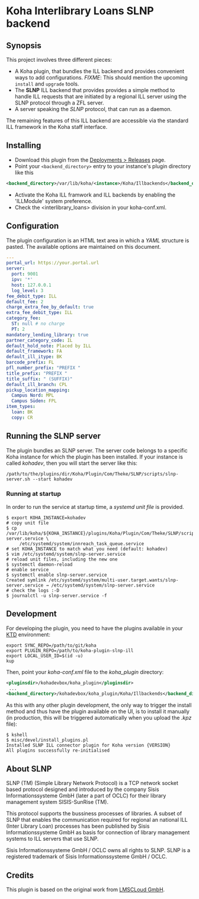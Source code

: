 # Koha Interlibrary Loans SLNP backend

## Synopsis

This project involves three different pieces:

* A Koha plugin, that bundles the ILL backend and provides convenient ways to add configurations.
  _FIXME_: This should mention the upcoming `install` and `upgrade` tools.
* The **SLNP** ILL backend that provides provides a simple method to handle ILL requests that
  are initiated by a regional ILL server using the SLNP protocol through a ZFL server.
* A server speaking the _SLNP_ protocol, that can run as a daemon.

The remaining features of this ILL backend are accessible via the standard ILL framework in the Koha staff interface.

## Installing

* Download this plugin from the [Deployments > Releases](https://gitlab.com/thekesolutions/plugins/slnp/koha-plugin-slnp-ill/-/releases) page.
* Point your `<backend_directory>` entry to your instance's plugin directory like this

```xml
<backend_directory>/var/lib/koha/<instance>/Koha/Illbackends</backend_directory>
```

* Activate the Koha ILL framwork and ILL backends by enabling the 'ILLModule' system preference.
* Check the <interlibrary_loans> division in your koha-conf.xml.

## Configuration

The plugin configuration is an HTML text area in which a _YAML_ structure is pasted. The available options
are maintained on this document.

```yaml
---
portal_url: https://your.portal.url
server:
  port: 9001
  ipv: '*'
  host: 127.0.0.1
  log_level: 3
fee_debit_type: ILL
default_fee: 2
charge_extra_fee_by_default: true
extra_fee_debit_type: ILL
category_fee:
  ST: null # no charge
  PT: 2
mandatory_lending_library: true
partner_category_code: IL
default_hold_note: Placed by ILL
default_framework: FA
default_ill_itype: BK
barcode_prefix: FL
pfl_number_prefix: "PREFIX "
title_prefix: "PREFIX "
title_suffix: " (SUFFIX)"
default_ill_branch: CPL
pickup_location_mapping:
  Campus Nord: MPL
  Campus Süden: FPL
item_types:
  loan: BK
  copy: CR
```

## Running the SLNP server

The plugin bundles an SLNP server. The server code belongs to a specific Koha instance for which the plugin has been installed. If your instance is called _kohadev_, then you will start the server like this:

```shell
/path/to/the/plugins/dir/Koha/Plugin/Com/Theke/SLNP/scripts/slnp-server.sh --start kohadev
```

### Running at startup

In order to run the service at startup time, a _systemd unit file_ is provided.

```shell
$ export KOHA_INSTANCE=kohadev
# copy unit file
$ cp /var/lib/koha/${KOHA_INSTANCE}/plugins/Koha/Plugin/Com/Theke/SLNP/scripts/slnp-server.service \
     /etc/systemd/system/innreach_task_queue.service
# set KOHA_INSTANCE to match what you need (default: kohadev)
$ vim /etc/systemd/system/slnp-server.service
# reload unit files, including the new one
$ systemctl daemon-reload
# enable service
$ systemctl enable slnp-server.service
Created symlink /etc/systemd/system/multi-user.target.wants/slnp-server.service → /etc/systemd/system/slnp-server.service
# check the logs :-D
$ journalctl -u slnp-server.service -f

```

## Development

For developing the plugin, you need to have the plugins available in your [KTD](https://gitlab.com/koha-community/koha-testing-docker) environment:

```shell
export SYNC_REPO=/path/to/git/koha
export PLUGIN_REPO=/path/to/koha-plugin-slnp-ill
export LOCAL_USER_ID=$(id -u)
kup
```

Then, point your _koha-conf.xml_ file to the *koha_plugin* directory:

```xml
<pluginsdir>/kohadevbox/koha_plugin</pluginsdir>
 ...
<backend_directory>/kohadevbox/koha_plugin/Koha/Illbackends</backend_directory>
```

As this with any other plugin development, the only way to trigger the install method
and thus have the plugin available on the UI, is to install it manually (in production,
this will be triggered automatically when you upload the _.kpz_ file):

```shell
$ kshell
$ misc/devel/install_plugins.pl
Installed SLNP ILL connector plugin for Koha version {VERSION}
All plugins successfully re-initialised
```

## About SLNP

SLNP (TM) (Simple Library Network Protocol) is a TCP network socket based protocol designed and introduced by the company Sisis Informationssysteme GmbH (later a part of OCLC) for their library management system SISIS-SunRise (TM).

This protocol supports the bussiness processes of libraries. A subset of SLNP that enables the communication required for regional an national ILL (Inter Library Loan) processes has been published by Sisis Informationssysteme GmbH as basis for connection of library management systems to ILL servers that use SLNP.

Sisis Informationssysteme GmbH / OCLC owns all rights to SLNP. SLNP is a registered trademark of Sisis Informationssysteme GmbH / OCLC.

## Credits

This plugin is based on the original work from [LMSCLoud GmbH](https://github.com/LMSCloud/ILLSLNPKoha).
